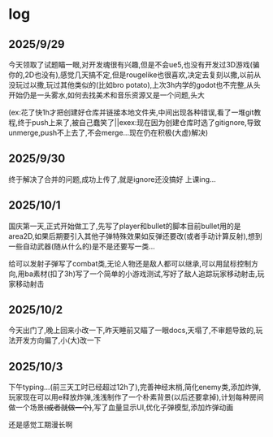 # log
## 2025/9/29
今天领取了试题瞄一眼,对开发魂很有兴趣,但是不会ue5,也没有开发过3D游戏(骗你的,2D也没有),感觉几天搞不定,但是rougelike也很喜欢,决定去复刻以撒,以前从没玩过以撒,玩过其他类似的(比如bro potato),上次3h内学的godot也不完整,从头开始仍是一头雾水,如何去找美术和音乐资源又是一个问题,头大

(ex:花了快1h才把创建好仓库并链接本地文件夹,中间出现各种错误,看了一堆git教程,终于push上来了,被自己蠢笑了||exex:现在因为创建仓库时选了gitignore,导致unmerge,push不上去了,不会merge...现在仍在积极(大虚)解决)

## 2025/9/30
终于解决了合并的问题,成功上传了,就是ignore还没搞好
上课ing...

## 2025/10/1
国庆第一天,正式开始做工了,先写了player和bullet的脚本目前bullet用的是area2D,如果后期要引入其他子弹特殊效果如反弹还要改(或者手动计算反射),想到一些自动武器(随从什么的)是不是还要写一类...

给可以发射子弹写了combat类,无论人物还是敌人都可以继承,可以用鼠标控制方向,用ba素材(扣了3h)写了一个简单的小游戏测试,写好了敌人追踪玩家移动射击,玩家移动射击

## 2025/10/2

今天出门了,晚上回来小改一下,昨天睡前又瞄了一眼docs,天塌了,不审题导致的,玩法开发方向偏了,小(大)改一下

## 2025/10/3

下午typing...(前三天工时已经超过12h了),完善神经末梢,简化enemy类,添加炸弹,玩家现在可以用e释放炸弹,浅浅制作了一个朴素背景(以后还要拿掉),计划每种房间做一个场景~~(或者就做一个)~~,写了血量显示UI,优化子弹模型,添加炸弹动画

还是感觉工期漫长啊